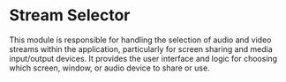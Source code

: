 # Stream Selector

This module is responsible for handling the selection of audio and video streams within the application, particularly for screen sharing and media input/output devices. It provides the user interface and logic for choosing which screen, window, or audio device to share or use.